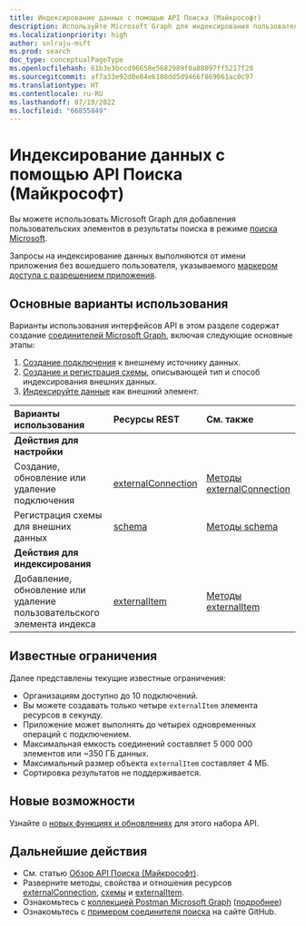 ```yaml
---
title: Индексирование данных с помощью API Поиска (Майкрософт)
description: Используйте Microsoft Graph для индексирования пользовательских элементов в службе поиска Microsoft.
ms.localizationpriority: high
author: snlraju-msft
ms.prod: search
doc_type: conceptualPageType
ms.openlocfilehash: 61b3e3bccd96658e5682989f0a88097ff5217f28
ms.sourcegitcommit: af7a33e92d0e84e6108dd5d9466f869061ac0c97
ms.translationtype: HT
ms.contentlocale: ru-RU
ms.lasthandoff: 07/19/2022
ms.locfileid: "66855849"
---
```

# <a name="use-the-microsoft-search-api-to-index-data"></a>Индексирование данных с помощью API Поиска (Майкрософт)

Вы можете использовать Microsoft Graph для добавления пользовательских элементов в результаты поиска в режиме [поиска Microsoft](/microsoftsearch/overview-microsoft-search).

Запросы на индексирование данных выполняются от имени приложения без вошедшего пользователя, указываемого [маркером доступа с разрешением приложения](/graph/auth-v2-service).

## <a name="common-use-cases"></a>Основные варианты использования

Варианты использования интерфейсов API в этом разделе содержат создание [соединителей Microsoft Graph](/microsoftsearch/connectors-overview), включая следующие основные этапы:

1. [Создание подключения](../api/externalconnectors-external-post-connections.md) к внешнему источнику данных.
2. [Создание и регистрация схемы](../api/externalconnectors-schema-create.md), описывающей тип и способ индексирования внешних данных.
3. [Индексируйте данные](../api/externalconnectors-externalitem-create.md) как внешний элемент.

| Варианты использования                                        | Ресурсы REST                              | См. также |
|:-------------------------------------------------|:--------------------------------------------|:--|
| **Действия для настройки**                        |                                             |   |
| Создание, обновление или удаление подключения           | [externalConnection](externalconnectors-externalconnection.md) | [Методы externalConnection](externalconnectors-externalconnection.md#methods) |
| Регистрация схемы для внешних данных          | [schema](externalconnectors-schema.md)                         | [Методы schema](externalconnectors-schema.md#methods) |
| **Действия для индексирования**                             |                                             |   |
| Добавление, обновление или удаление пользовательского элемента индекса | [externalItem](externalconnectors-externalitem.md)             | [Методы externalItem](externalconnectors-externalitem.md#methods) |

## <a name="known-limitations"></a>Известные ограничения

Далее представлены текущие известные ограничения:

- Организациям доступно до 10 подключений.
- Вы можете создавать только четыре `externalItem` элемента ресурсов в секунду.
- Приложение может выполнять до четырех одновременных операций с подключением.
- Максимальная емкость соединений составляет 5 000 000 элементов или ~350 ГБ данных.
- Максимальный размер объекта `externalItem` составляет 4 МБ.
- Сортировка результатов не поддерживается.

## <a name="whats-new"></a>Новые возможности
Узнайте о [новых функциях и обновлениях](/graph/whats-new-overview) для этого набора API.

## <a name="next-steps"></a>Дальнейшие действия

- См. статью [Обзор API Поиска (Майкрософт)](/graph/search-concept-overview).
- Разверните методы, свойства и отношения ресурсов [externalConnection](externalconnectors-externalconnection.md), [схемы](externalconnectors-schema.md) и [externalItem](externalconnectors-externalitem.md).
- Ознакомьтесь с [коллекцией Postman Microsoft Graph](https://www.postman.com/microsoftgraph/workspace/microsoft-graph/folder/455214-66cbb476-ad94-448e-ba5a-ef58e1da7a90?ctx=documentation) ([подробнее](https://developer.microsoft.com/en-us/graph/blogs/postman-collections))
- Ознакомьтесь с [примером соединителя поиска](https://github.com/microsoftgraph/msgraph-search-connector-sample) на сайте GitHub.


